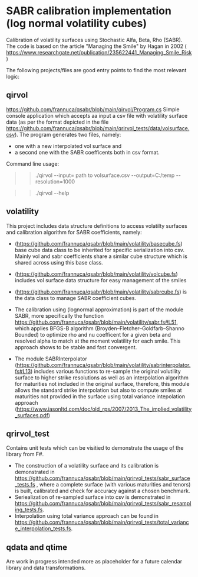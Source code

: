 # SABR calibration implementation (log normal volatility cubes)
Calibration of volatility surfaces using Stochastic Alfa, Beta, Rho (SABR).
The code is based on the article "Managing the Smile" by Hagan in 2002 ( https://www.researchgate.net/publication/235622441_Managing_Smile_Risk )

The following projects/files are good entry points to find the most relevant logic:

## **qirvol** 
https://github.com/frannuca/qsabr/blob/main/qirvol/Program.cs
Simple console application which accepts aa input a csv file with volatility surface data (as per the format depicted in the file https://github.com/frannuca/qsabr/blob/main/qrirvol_tests/data/volsurface.csv). 
The program generates two files, namely:
- one with a new interpolated vol surface and
- a second one with the SABR coefficents
both in csv format.

Command line usage:
>>./qirvol --input= path to volsurface.csv --output=C:/temp --resolution=1000

>>./qirvol --help

## **volatility** 
This project includes data structure definitions to access volatilty surfaces and calibration algorithm for SABR coefficients, namely:
 - (https://github.com/frannuca/qsabr/blob/main/volatility/basecube.fs) base cube data class to be inherited for specific serialization into csv. Mainly vol and sabr coefficients share a similar cube structure which is shared across using this base class.
 - (https://github.com/frannuca/qsabr/blob/main/volatility/volcube.fs) includes vol surface data structure for easy management of the smiles
 - (https://github.com/frannuca/qsabr/blob/main/volatility/sabrcube.fs) is the data class to manage SABR coefficient cubes.
 - The calibration using (lognormal approximation) is part of the module SABR, more specifically the function https://github.com/frannuca/qsabr/blob/main/volatility/sabr.fs#L51, which applies BFGS-B algorithm (Broyden–Fletcher–Goldfarb–Shanno Bounded) to optimize rho and nu coefficent for a given beta and resolved alpha to match at the moment volatility for each smile. This approach shows to be stable and fast convergent.

 -  The module SABRInterpolator (https://github.com/frannuca/qsabr/blob/main/volatility/sabrinterpolator.fs#L13) includes various functions to re-sample the original volutility surface to higher strike resolutions as well as an interpolation algorithm for maturities not included in the original surface, therefore, this module allows the standard strike interpolation but also to compute smiles at maturities not provided in the surface using total variance intepolation approach (https://www.iasonltd.com/doc/old_rps/2007/2013_The_implied_volatility_surfaces.pdf)
 
 
## **qrirvol_test** 
Contains unit tests which can be visitied to demonstrate the usage of the library from F#. 
- The construction of a volatility surface and its calibration is demonstrated in  https://github.com/frannuca/qsabr/blob/main/qrirvol_tests/sabr_surface_tests.fs , where a complete surface (with various maturities and tenors) is built, calibrated and check for accuracy against a chosen benchmark.
- Seriealization of re-sampled surface into csv is demonstrated in https://github.com/frannuca/qsabr/blob/main/qrirvol_tests/sabr_resampling_tests.fs.
- Interpolation using total variance approach can be found in https://github.com/frannuca/qsabr/blob/main/qrirvol_tests/total_variance_interpolation_tests.fs.
 
 ## **qdata** and **qtime**
 Are work in progress intended more as placeholder for a future calendar library and data transformations.
 
 




